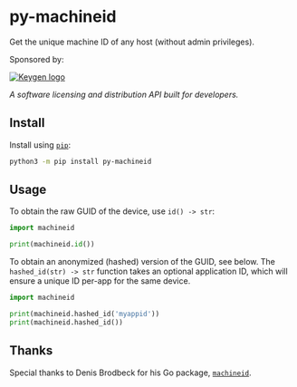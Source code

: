# py-machineid

Get the unique machine ID of any host (without admin privileges).

Sponsored by:

[![Keygen logo](https://user-images.githubusercontent.com/6979737/175406169-bd8bf064-7343-4bd1-94b7-a773ecec07b8.png)](https://keygen.sh)

_A software licensing and distribution API built for developers._

## Install

Install using [`pip`](https://docs.python.org/3/installing/index.html):

```bash
python3 -m pip install py-machineid
```

## Usage

To obtain the raw GUID of the device, use `id() -> str`:

```python
import machineid

print(machineid.id())
```

To obtain an anonymized (hashed) version of the GUID, see below. The
`hashed_id(str) -> str` function takes an optional application ID,
which will ensure a unique ID per-app for the same device.

```python
import machineid

print(machineid.hashed_id('myappid'))
print(machineid.hashed_id())
```

## Thanks

Special thanks to Denis Brodbeck for his Go package, [`machineid`](https://github.com/denisbrodbeck/machineid).
